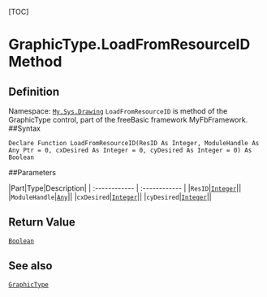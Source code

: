 [TOC]
# GraphicType.LoadFromResourceID Method

## Definition
Namespace: [`My.Sys.Drawing`](My.Sys.Drawing.md)
`LoadFromResourceID` is method of the GraphicType control, part of the freeBasic framework MyFbFramework.
##Syntax
```freeBasic
Declare Function LoadFromResourceID(ResID As Integer, ModuleHandle As Any Ptr = 0, cxDesired As Integer = 0, cyDesired As Integer = 0) As Boolean
```

##Parameters

|Part|Type|Description|
| :------------ | :------------ |
|`ResID`|[`Integer`]("https://www.freebasic.net/wiki/KeyPgInteger")||
|`ModuleHandle`|[`Any`]("https://www.freebasic.net/wiki/KeyPgAny")||
|`cxDesired`|[`Integer`]("https://www.freebasic.net/wiki/KeyPgInteger")||
|`cyDesired`|[`Integer`]("https://www.freebasic.net/wiki/KeyPgInteger")||

## Return Value
[`Boolean`]("https://www.freebasic.net/wiki/KeyPgBoolean")
## See also
[`GraphicType`](GraphicType.md)
